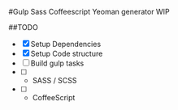 #Gulp Sass Coffeescript Yeoman generator
WIP

##TODO
- [x] Setup Dependencies
- [x] Setup Code structure
- [ ] Build gulp tasks
- [ ] - SASS / SCSS
- [ ] - CoffeeScript